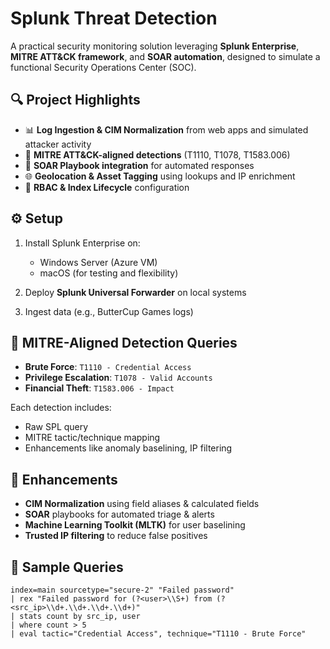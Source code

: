 # Splunk Threat Detection

A practical security monitoring solution leveraging **Splunk Enterprise**, **MITRE ATT&CK framework**, and **SOAR automation**, designed to simulate a functional Security Operations Center (SOC).

## 🔍 Project Highlights

- 📊 **Log Ingestion & CIM Normalization** from web apps and simulated attacker activity
- 🎯 **MITRE ATT&CK-aligned detections** (T1110, T1078, T1583.006)
- 🤖 **SOAR Playbook integration** for automated responses
- 🌐 **Geolocation & Asset Tagging** using lookups and IP enrichment
- 🔐 **RBAC & Index Lifecycle** configuration

## ⚙️ Setup

1. Install Splunk Enterprise on:
   - Windows Server (Azure VM)
   - macOS (for testing and flexibility)

2. Deploy **Splunk Universal Forwarder** on local systems
3. Ingest data (e.g., ButterCup Games logs)

## 📂 MITRE-Aligned Detection Queries

- **Brute Force**: `T1110 - Credential Access`
- **Privilege Escalation**: `T1078 - Valid Accounts`
- **Financial Theft**: `T1583.006 - Impact`

Each detection includes:
- Raw SPL query
- MITRE tactic/technique mapping
- Enhancements like anomaly baselining, IP filtering

## 🧠 Enhancements

- **CIM Normalization** using field aliases & calculated fields
- **SOAR** playbooks for automated triage & alerts
- **Machine Learning Toolkit (MLTK)** for user baselining
- **Trusted IP filtering** to reduce false positives

## 📝 Sample Queries

```spl
index=main sourcetype="secure-2" "Failed password"
| rex "Failed password for (?<user>\\S+) from (?<src_ip>\\d+.\\d+.\\d+.\\d+)"
| stats count by src_ip, user
| where count > 5
| eval tactic="Credential Access", technique="T1110 - Brute Force"
